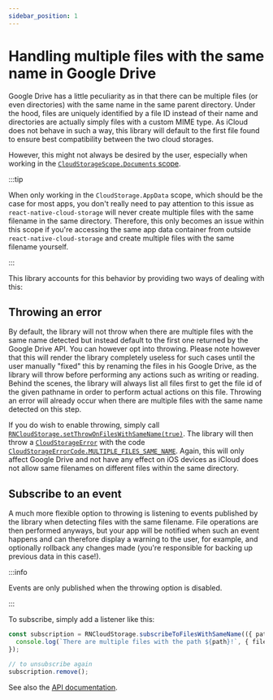 ```yaml
---
sidebar_position: 1
---
```


# Handling multiple files with the same name in Google Drive

Google Drive has a little peculiarity as in that there can be multiple files (or even directories) with the same name in the same parent directory. Under the hood, files are uniquely identified by a file ID instead of their name and directories are actually simply files with a custom MIME type. As iCloud does not behave in such a way, this library will default to the first file found to ensure best compatibility between the two cloud storages.

However, this might not always be desired by the user, especially when working in the [`CloudStorageScope.Documents` scope](../api/enums/CloudStorageScope).

:::tip

When only working in the `CloudStorage.AppData` scope, which should be the case for most apps, you don't really need to pay attention to this issue as `react-native-cloud-storage` will never create multiple files with the same filename in the same directory. Therefore, this only becomes an issue within this scope if you're accessing the same app data container from outside `react-native-cloud-storage` and create multiple files with the same filename yourself.

:::

This library accounts for this behavior by providing two ways of dealing with this:

## Throwing an error

By default, the library will not throw when there are multiple files with the same name detected but instead default to the first one returned by the Google Drive API. You can however opt into throwing. Please note however that this will render the library completely useless for such cases until the user manually "fixed" this by renaming the files in his Google Drive, as the library will throw before performing any actions such as writing or reading. Behind the scenes, the library will always list all files first to get the file id of the given pathname in order to perform actual actions on this file. Throwing an error will already occur when there are multiple files with the same name detected on this step.

If you do wish to enable throwing, simply call [`RNCloudStorage.setThrowOnFilesWithSameName(true)`](../api/RNCloudStorage#setthrowonfileswithsamenameenable). The library will then throw a [`CloudStorageError`](../api/CloudStorageError) with the code [`CloudStorageErrorCode.MULTIPLE_FILES_SAME_NAME`](../api/enums/CloudStorageErrorCode). Again, this will only affect Google Drive and not have any effect on iOS devices as iCloud does not allow same filenames on different files within the same directory.

## Subscribe to an event

A much more flexible option to throwing is listening to events published by the library when detecting files with the same filename. File operations are then performed anyways, but your app will be notified when such an event happens and can therefore display a warning to the user, for example, and optionally rollback any changes made (you're responsible for backing up previous data in this case!).

:::info

Events are only published when the throwing option is disabled.

:::

To subscribe, simply add a listener like this:

```ts
const subscription = RNCloudStorage.subscribeToFilesWithSameName(({ path, fileIds }) => {
  console.log(`There are multiple files with the path ${path}!`, { fileIds });
});

// to unsubscribe again
subscription.remove();
```

See also the [API documentation](../api/RNCloudStorage#subscribetofileswithsamenamesubscriber).
